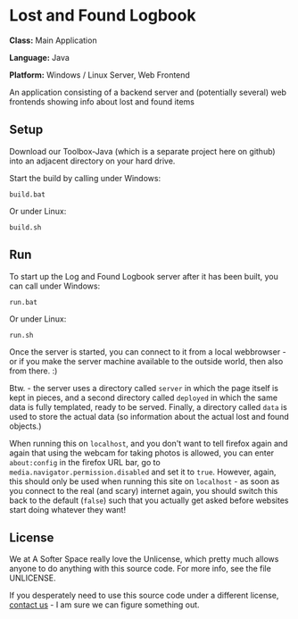 # Lost and Found Logbook

**Class:** Main Application

**Language:** Java

**Platform:** Windows / Linux Server, Web Frontend

An application consisting of a backend server and (potentially several) web frontends showing info about lost and found items

## Setup

Download our Toolbox-Java (which is a separate project here on github) into an adjacent directory on your hard drive.

Start the build by calling under Windows:

```
build.bat
```

Or under Linux:

```
build.sh
```

## Run

To start up the Log and Found Logbook server after it has been built, you can call under Windows:

```
run.bat
```

Or under Linux:

```
run.sh
```

Once the server is started, you can connect to it from a local webbrowser - or if you make the server machine available to the outside world, then also from there. :)

Btw. - the server uses a directory called `server` in which the page itself is kept in pieces, and a second directory called `deployed` in which the same data is fully templated, ready to be served.
Finally, a directory called `data` is used to store the actual data (so information about the actual lost and found objects.)

When running this on `localhost`, and you don't want to tell firefox again and again that using the webcam for taking photos is allowed, you can enter `about:config` in the firefox URL bar, go to `media.navigator.permission.disabled` and set it to `true`.
However, again, this should only be used when running this site on `localhost` - as soon as you connect to the real (and scary) internet again, you should switch this back to the default (`false`) such that you actually get asked before websites start doing whatever they want!

## License

We at A Softer Space really love the Unlicense, which pretty much allows anyone to do anything with this source code.
For more info, see the file UNLICENSE.

If you desperately need to use this source code under a different license, [contact us](mailto:moya@asofterspace.com) - I am sure we can figure something out.
